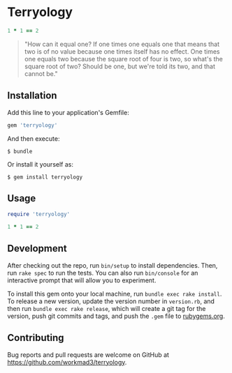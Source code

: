 # Terryology

```ruby
1 * 1 == 2
```

> "How can it equal one? If one times one equals one that means that two is of
> no value because one times itself has no effect. One times one equals two
> because the square root of four is two, so what's the square root of two?
> Should be one, but we're told its two, and that cannot be."

## Installation

Add this line to your application's Gemfile:

```ruby
gem 'terryology'
```

And then execute:

    $ bundle

Or install it yourself as:

    $ gem install terryology

## Usage

```ruby
require 'terryology'

1 * 1 == 2
```
## Development

After checking out the repo, run `bin/setup` to install dependencies. Then, run `rake spec` to run the tests. You can also run `bin/console` for an interactive prompt that will allow you to experiment.

To install this gem onto your local machine, run `bundle exec rake install`. To release a new version, update the version number in `version.rb`, and then run `bundle exec rake release`, which will create a git tag for the version, push git commits and tags, and push the `.gem` file to [rubygems.org](https://rubygems.org).

## Contributing

Bug reports and pull requests are welcome on GitHub at https://github.com/workmad3/terryology.

